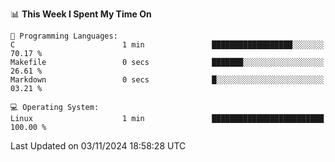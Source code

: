 <!--START_SECTION:waka-->
📊 **This Week I Spent My Time On** 

```text
💬 Programming Languages: 
C                        1 min               ██████████████████░░░░░░░   70.17 % 
Makefile                 0 secs              ███████░░░░░░░░░░░░░░░░░░   26.61 % 
Markdown                 0 secs              █░░░░░░░░░░░░░░░░░░░░░░░░   03.21 % 

💻 Operating System: 
Linux                    1 min               █████████████████████████   100.00 % 
```


 Last Updated on 03/11/2024 18:58:28 UTC
<!--END_SECTION:waka-->
